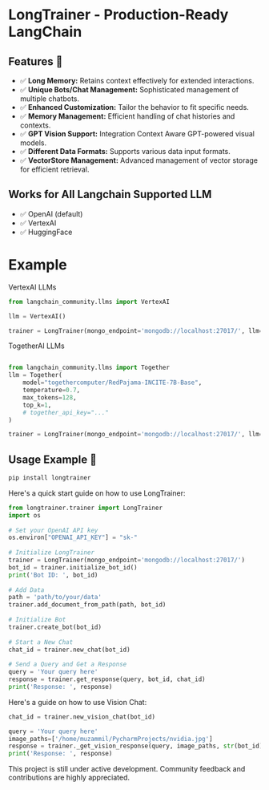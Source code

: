 
# LongTrainer - Production-Ready LangChain


## Features 🌟

- ✅ **Long Memory:** Retains context effectively for extended interactions.
- ✅ **Unique Bots/Chat Management:** Sophisticated management of multiple chatbots.
- ✅ **Enhanced Customization:** Tailor the behavior to fit specific needs.
- ✅ **Memory Management:** Efficient handling of chat histories and contexts.
- ✅ **GPT Vision Support:** Integration Context Aware GPT-powered visual models.
- ✅ **Different Data Formats:** Supports various data input formats.
- ✅ **VectorStore Management:** Advanced management of vector storage for efficient retrieval.

## Works for All Langchain Supported LLM  

- ✅ OpenAI (default)
- ✅ VertexAI
- ✅ HuggingFace

# Example

 VertexAI LLMs
```python
from langchain_community.llms import VertexAI

llm = VertexAI()

trainer = LongTrainer(mongo_endpoint='mongodb://localhost:27017/', llm=llm)
```
 TogetherAI LLMs
```python

from langchain_community.llms import Together
llm = Together(
    model="togethercomputer/RedPajama-INCITE-7B-Base",
    temperature=0.7,
    max_tokens=128,
    top_k=1,
    # together_api_key="..."
)

trainer = LongTrainer(mongo_endpoint='mongodb://localhost:27017/', llm=llm)

```

## Usage Example 🚀

```python
pip install longtrainer
```

Here's a quick start guide on how to use LongTrainer:

```python
from longtrainer.trainer import LongTrainer
import os
        
# Set your OpenAI API key
os.environ["OPENAI_API_KEY"] = "sk-"
        
# Initialize LongTrainer
trainer = LongTrainer(mongo_endpoint='mongodb://localhost:27017/')
bot_id = trainer.initialize_bot_id()
print('Bot ID: ', bot_id)
        
# Add Data
path = 'path/to/your/data'
trainer.add_document_from_path(path, bot_id)
        
# Initialize Bot
trainer.create_bot(bot_id)
        
# Start a New Chat
chat_id = trainer.new_chat(bot_id)
        
# Send a Query and Get a Response
query = 'Your query here'
response = trainer.get_response(query, bot_id, chat_id)
print('Response: ', response)
  ```

Here's a guide on how to use Vision Chat:

```python
chat_id = trainer.new_vision_chat(bot_id)

query = 'Your query here'
image_paths=['/home/muzammil/PycharmProjects/nvidia.jpg']
response = trainer._get_vision_response(query, image_paths, str(bot_id),str(vision_id))
print('Response: ', response)
```


This project is still under active development. Community feedback and contributions are highly appreciated. 